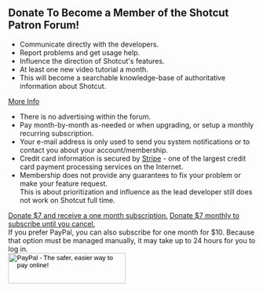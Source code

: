 ## Donate To Become a Member of the Shotcut Patron Forum!

* Communicate directly with the developers.
* Report problems and get usage help.
* Influence the direction of Shotcut's features.
* At least one new video tutorial a month.
* This will become a searchable knowledge-base of authoritative information about Shotcut.

<a href="#more-info" class="btn btn-theme" data-toggle="collapse">More Info</a>
<div id="more-info" class="collapse col-sm-12">
  <ul>    
    <li>There is no advertising within the forum.</li>
    <li>Pay month-by-month as-needed or when upgrading, or setup a monthly recurring subscription.</li>
    <li>Your e-mail address is only used to send you system notifications or to contact you about your account/membership.</li>
    <li>Credit card information is secured by <a href="https://stripe.com/">Stripe</a> - one of the largest credit card payment processing services on the Internet.</li>
    <li>Membership does not provide any guarantees to fix your problem or make your feature request.<br>
    This is about prioritization and influence as the lead developer still does not work on Shotcut full time.</li>
  </ul>
</div>

<script type="text/javascript">
  window.MemberfulOptions = {site: "https://meltytech.memberful.com"};
  (function() {
    var s   = document.createElement('script');
    s.type  = 'text/javascript';
    s.async = true;
    s.src   = 'https://d35xxde4fgg0cx.cloudfront.net/assets/embedded.js';
    setup = function() { window.MemberfulEmbedded.setup(); }
    if(s.addEventListener) { s.addEventListener("load", setup, false); } else { s.attachEvent("onload", setup); }
    ( document.getElementsByTagName('head')[0] || document.getElementsByTagName('body')[0] ).appendChild( s );
  })();
</script>

<a class="btn btn-theme" href="https://meltytech.memberful.com/checkout?plan=11430">
  Donate $7 and receive a one month subscription.</a>
<a class="btn btn-theme" href="https://meltytech.memberful.com/checkout?plan=11406">
  Donate $7 monthly to subscribe until you cancel.</a>

<div class="container">
    <div class="row">
        <div class="col-md-4">
        If you prefer PayPal, you can also subscribe for one month for $10. Because that option must be managed manually, it may take up to 24 hours for you to log in.
        </div>
        <div class="col-md-4">
        <form action="https://www.paypal.com/cgi-bin/webscr" method="post" target="_top">
          <input type="hidden" name="cmd" value="_s-xclick">
          <input type="hidden" name="hosted_button_id" value="2NY4DR344NG34">
          <input type="hidden" name="on0" value="Contribute">
          <input type="hidden" name="os0" value="Level 1">
          <input type="hidden" name="currency_code" value="USD">
          <input type="image" src="{{ "/assets/img/paypal.png" | prepend: site.baseurl }}" width="239" height="62" border="0" name="submit" alt="PayPal - The safer, easier way to pay online!">
        </form>
        </div>
    </div>
</div>
